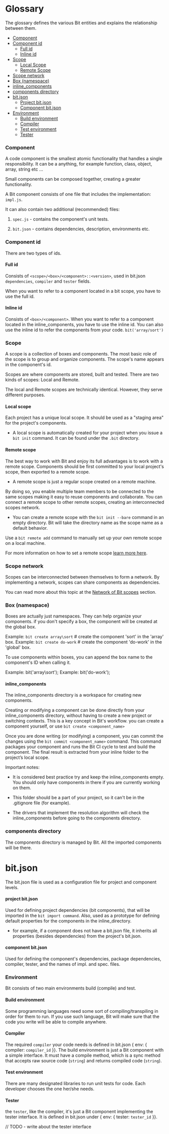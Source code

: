 
# Glossary

The glossary defines the various Bit entities and explains the relationship between them.

* [Component](#component)
* [Component id](#component-id)
  * [Full id](#full-id)
  * [Inline id](#inline-id)
* [Scope](#scope)
  * [Local Scope](#local-scope)
  * [Remote Scope](#remote-scope)
* [Scope network](#scope-network)
* [Box (namespace)](#box-namespace)
* [inline_components](#inlinecomponents)
* [components directory](#components-directory)
* [bit.json](#bitjson)
  * [Project bit.json](#project-bitjson)
  * [Component bit.json](#component-bitjson)
* [Environment](#environment)
  * [Build environment](#build-environment)
  * [Compiler](#compiler)
  * [Test environment](#test-environment)
  * [Tester](#tester)

### Component

A code component is the smallest atomic functionality that handles a single responsibility.
It can be a anything, for example function, class, object, array, string etc ...

Small components can be composed together, creating a greater functionality.

A Bit component consists of one file that includes the implementation: `impl.js`.

It can also contain two additional (recommended) files:

1. `spec.js` - contains the component's unit tests.

1. `bit.json` - contains dependencies, description, environments etc.

### Component id

There are two types of ids.

#### Full id

Consists of `<scope>/<box>/<component>::<version>`, used in bit.json `dependencies`, `compiler` and `tester` fields.

When you want to refer to a component located in a bit scope, you have to use the full id.

#### Inline id

Consists of `<box>/<component>`.
When you want to refer to a component located in the inline_components, you have to use the inline id.
You can also use the inline id to refer the components from your code. `bit('array/sort')`

### Scope

A scope is a collection of boxes and components. The most basic role of the scope is to group and organize components. The scope's name appears in the component's id.

Scopes are where components are stored, built and tested.
There are two kinds of scopes: Local and Remote.

The local and Remote scopes are technically identical.
However, they serve different purposes.

#### Local scope

Each project has a unique local scope. It should be used as a "staging area" for the project's components.

- A local scope is automatically created for your project when you issue a `bit init` command. It can be found under the `.bit` directory.

#### Remote scope

The best way to work with Bit and enjoy its full advantages is to work with a remote scope.
Components should be first committed to your local project's scope, then exported to a remote scope.

- A remote scope is just a regular scope created on a remote machine.

By doing so, you enable multiple team members to be connected to the same scopes making it easy to reuse components and collaborate. You can connect a remote scope to other remote scopes, creating an interconnected scopes network.

- You can create a remote scope with the `bit init --bare` command in an empty directory. Bit will take the directory name as the scope name as a default behavior.

Use a `bit remote add` command to manually set up your own remote scope on a local machine.

For more information on how to set a remote scope [learn more here](Getting-Started#setting-a-bit-scope).

### Scope network

Scopes can be interconnected between themselves to form a network.
By implementing a network, scopes can share components as dependencies.

You can read more about this topic at the [Network of Bit scopes](Advanced#bits-distributed-network) section.

### Box (namespace)

Boxes are actually just namespaces. They can help organize your components.
if you don't specify a box, the component will be created at the global box.

Example: `bit create array\sort` # create the component 'sort' in the 'array' box.
Example: `bit create do-work` # create the component 'do-work' in the 'global' box.

To use components within boxes, you can append the box name to the component's ID when calling it.

Example: bit('array\sort');
Example: bit('do-work');

#### inline_components

The inline_components directory is a workspace for creating new components.

Creating or modifying a component can be done directly from your inline_components directory, without having to create a new project or switching contexts. This is a key concept in Bit's workflow.
you can create a component yourself, or use `bit create <component_name>`

Once you are done writing (or modifying) a component, you can commit the changes using the `bit commit <component_name>` command. This command packages your component and runs the Bit CI cycle to test and build the component. The final result is extracted from your inline folder to the project’s local scope.

Important notes:

- It is considered best practice try and keep the inline_components empty. You should only have components in there if you are currently working on them.

- This folder should be a part of your project, so it can't be in the .gitignore file (for example).

- The drivers that implement the resolution algorithm will check the inline_components before going to the components directory.

### components directory

The components directory is managed by Bit. All the imported components will be there.

# bit.json

The bit.json file is used as a configuration file for project and component levels.

#### project bit.json

Used for defining project dependencies (bit components), that will be imported in the `bit import command`.
Also, used as a prototype for defining default properties for the components in the inline_directory.

- for example, if a component does not have a bit.json file, it inherits all properties (besides dependencies) from the project's bit.json.

#### component bit.json

Used for defining the component's dependencies, package dependencies, compiler, tester, and the names of impl. and spec. files.

### Environment

Bit consists of two main environments build (compile) and test.

#### Build environment

Some programming languages need some sort of compiling/transpiling in order for them to run. If you use such language, Bit will make sure that the code you write will be able to compile anywhere.

#### Compiler

The required `compiler` your code needs is defined in bit.json { env: { compiler: `compiler_id` }}.
The build environment is just a Bit component with a simple interface. It must have a compile method, which is a sync method that accepts raw source code (`string`) and returns compiled code (`string`).

#### Test environment

There are many designated libraries to run unit tests for code. Each developer chooses the one her/she needs.

#### Tester

the `tester`, like the compiler, it's just a Bit component implementing the tester interface. It is defined in bit.json under { env: { tester: `tester_id` }}.

// TODO - write about the tester interface